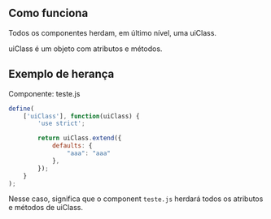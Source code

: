 ## Como funciona

Todos os componentes herdam, em último nível, uma uiClass.

uiClass é um objeto com atributos e métodos.

## Exemplo de herança

Componente: teste.js

```javascript
define(
    ['uiClass'], function(uiClass) {
        'use strict';

        return uiClass.extend({
            defaults: {
                "aaa": "aaa"
            },
        });
    }
);
```

Nesse caso, significa que o component `teste.js` herdará todos os atributos e métodos de uiClass.